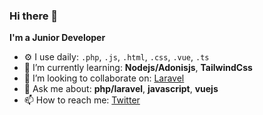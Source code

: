 ### Hi there 👋
**I'm a Junior Developer**

- ⚙️ I use daily: `.php`, `.js`, `.html`, `.css`, `.vue`, `.ts`
- 🌱 I’m currently learning: **Nodejs/Adonisjs**, **TailwindCss**
- 👯 I’m looking to collaborate on: [Laravel](https://github.com/laravel/laravel)
- 💬 Ask me about: **php/laravel**, **javascript**, **vuejs**
- 📫 How to reach me: [Twitter](https://twitter.com/campos_franciis)
<!-- 🔭 I’m currently working on ... -->
<!-- 🤔 I’m looking for help with ... -->
<!-- 😄 Pronouns: ... -->
<!-- ⚡ Fun fact: ... -->

